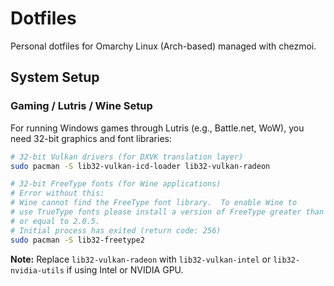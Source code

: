 # Dotfiles

Personal dotfiles for Omarchy Linux (Arch-based) managed with chezmoi.

## System Setup

### Gaming / Lutris / Wine Setup

For running Windows games through Lutris (e.g., Battle.net, WoW), you need 32-bit graphics and font libraries:

```bash
# 32-bit Vulkan drivers (for DXVK translation layer)
sudo pacman -S lib32-vulkan-icd-loader lib32-vulkan-radeon

# 32-bit FreeType fonts (for Wine applications)
# Error without this:
# Wine cannot find the FreeType font library.  To enable Wine to
# use TrueType fonts please install a version of FreeType greater than
# or equal to 2.0.5.
# Initial process has exited (return code: 256)
sudo pacman -S lib32-freetype2
```

**Note:** Replace `lib32-vulkan-radeon` with `lib32-vulkan-intel` or `lib32-nvidia-utils` if using Intel or NVIDIA GPU.
